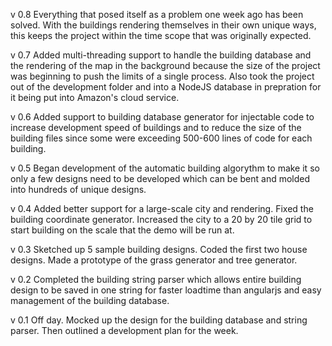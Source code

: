 v 0.8
Everything that posed itself as a problem one week ago has been solved. With the buildings rendering themselves in their own unique ways, this keeps the project within the time scope that was originally expected. 

v 0.7
Added multi-threading support to handle the building database and the rendering of the map in the background because the size of the project was beginning to push the limits of a single process. Also took the project out of the development folder and into a NodeJS database in prepration for it being put into Amazon's cloud service.

v 0.6
Added support to building database generator for injectable code to increase development speed of buildings and to reduce the size of the building files since some were exceeding 500-600 lines of code for each building.

v 0.5
Began development of the automatic building algorythm to make it so only a few designs need to be developed which can be bent and molded into hundreds of unique designs.

v 0.4
Added better support for a large-scale city and rendering. Fixed the building coordinate generator. Increased the city to a 20 by 20 tile grid to start building on the scale that the demo will be run at.

v 0.3
Sketched up 5 sample building designs. Coded the first two house designs. Made a prototype of the grass generator and tree generator. 

v 0.2
Completed the building string parser which allows entire building design to be saved in one string for faster loadtime than angularjs and easy management of the building database.

v 0.1
Off day. Mocked up the design for the building database and string parser. Then outlined a development plan for the week.
